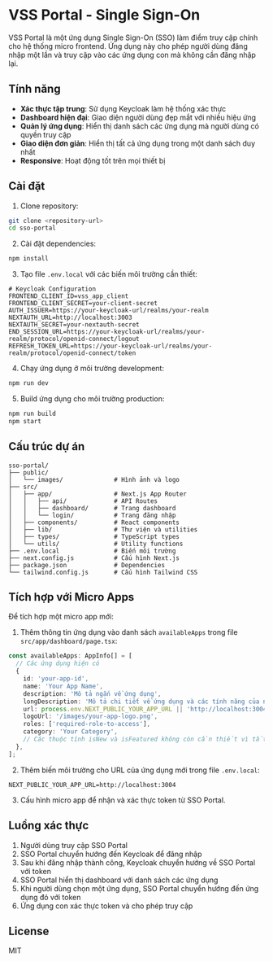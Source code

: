 # VSS Portal - Single Sign-On

VSS Portal là một ứng dụng Single Sign-On (SSO) làm điểm truy cập chính cho hệ thống micro frontend. Ứng dụng này cho phép người dùng đăng nhập một lần và truy cập vào các ứng dụng con mà không cần đăng nhập lại.

## Tính năng

- **Xác thực tập trung**: Sử dụng Keycloak làm hệ thống xác thực
- **Dashboard hiện đại**: Giao diện người dùng đẹp mắt với nhiều hiệu ứng
- **Quản lý ứng dụng**: Hiển thị danh sách các ứng dụng mà người dùng có quyền truy cập
- **Giao diện đơn giản**: Hiển thị tất cả ứng dụng trong một danh sách duy nhất
- **Responsive**: Hoạt động tốt trên mọi thiết bị

## Cài đặt

1. Clone repository:
```bash
git clone <repository-url>
cd sso-portal
```

2. Cài đặt dependencies:
```bash
npm install
```

3. Tạo file `.env.local` với các biến môi trường cần thiết:
```
# Keycloak Configuration
FRONTEND_CLIENT_ID=vss_app_client
FRONTEND_CLIENT_SECRET=your-client-secret
AUTH_ISSUER=https://your-keycloak-url/realms/your-realm
NEXTAUTH_URL=http://localhost:3003
NEXTAUTH_SECRET=your-nextauth-secret
END_SESSION_URL=https://your-keycloak-url/realms/your-realm/protocol/openid-connect/logout
REFRESH_TOKEN_URL=https://your-keycloak-url/realms/your-realm/protocol/openid-connect/token

```

4. Chạy ứng dụng ở môi trường development:
```bash
npm run dev
```

5. Build ứng dụng cho môi trường production:
```bash
npm run build
npm start
```

## Cấu trúc dự án

```
sso-portal/
├── public/
│   └── images/              # Hình ảnh và logo
├── src/
│   ├── app/                 # Next.js App Router
│   │   ├── api/             # API Routes
│   │   ├── dashboard/       # Trang dashboard
│   │   └── login/           # Trang đăng nhập
│   ├── components/          # React components
│   ├── lib/                 # Thư viện và utilities
│   ├── types/               # TypeScript types
│   └── utils/               # Utility functions
├── .env.local               # Biến môi trường
├── next.config.js           # Cấu hình Next.js
├── package.json             # Dependencies
└── tailwind.config.js       # Cấu hình Tailwind CSS
```

## Tích hợp với Micro Apps

Để tích hợp một micro app mới:

1. Thêm thông tin ứng dụng vào danh sách `availableApps` trong file `src/app/dashboard/page.tsx`:

```typescript
const availableApps: AppInfo[] = [
  // Các ứng dụng hiện có
  {
    id: 'your-app-id',
    name: 'Your App Name',
    description: 'Mô tả ngắn về ứng dụng',
    longDescription: 'Mô tả chi tiết về ứng dụng và các tính năng của nó',
    url: process.env.NEXT_PUBLIC_YOUR_APP_URL || 'http://localhost:3004',
    logoUrl: '/images/your-app-logo.png',
    roles: ['required-role-to-access'],
    category: 'Your Category',
    // Các thuộc tính isNew và isFeatured không còn cần thiết vì tất cả ứng dụng được hiển thị trong một danh sách
  },
];
```

2. Thêm biến môi trường cho URL của ứng dụng mới trong file `.env.local`:

```
NEXT_PUBLIC_YOUR_APP_URL=http://localhost:3004
```

3. Cấu hình micro app để nhận và xác thực token từ SSO Portal.

## Luồng xác thực

1. Người dùng truy cập SSO Portal
2. SSO Portal chuyển hướng đến Keycloak để đăng nhập
3. Sau khi đăng nhập thành công, Keycloak chuyển hướng về SSO Portal với token
4. SSO Portal hiển thị dashboard với danh sách các ứng dụng
5. Khi người dùng chọn một ứng dụng, SSO Portal chuyển hướng đến ứng dụng đó với token
6. Ứng dụng con xác thực token và cho phép truy cập

## License

MIT
